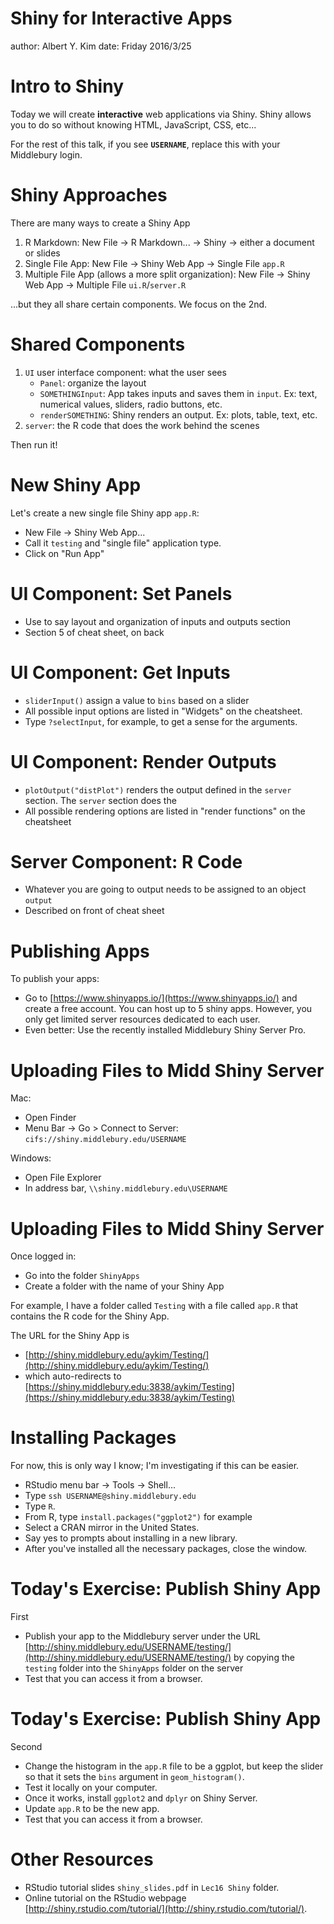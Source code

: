 Shiny for Interactive Apps
========================================================
author: Albert Y. Kim
date: Friday 2016/3/25







Intro to Shiny
========================================================

Today we will create **interactive** web applications via Shiny.  Shiny allows
you to do so without knowing HTML, JavaScript, CSS, etc...

For the rest of this talk, if you see **`USERNAME`**, replace this with your
Middlebury login.





Shiny Approaches
========================================================

There are many ways to create a Shiny App

1. R Markdown: New File -> R Markdown... -> Shiny -> either a document or slides
1. Single File App: New File -> Shiny Web App -> Single File `app.R`
1. Multiple File App (allows a more split organization): New File -> Shiny Web
App -> Multiple File `ui.R`/`server.R`

...but they all share certain components. We focus on the 2nd.





Shared Components
========================================================

1. `UI` user interface component: what the user sees
    + `Panel`: organize the layout
    + `SOMETHINGInput`:  App takes inputs and saves them in `input`. Ex: text, numerical values, sliders, radio buttons, etc.
    + `renderSOMETHING`: Shiny renders an output. Ex: plots, table, text, etc.
2. `server`: the R code that does the work behind the scenes

Then run it!





New Shiny App
========================================================

Let's create a new single file Shiny app `app.R`:

* New File -> Shiny Web App...
* Call it `testing` and "single file" application type.
* Click on "Run App"





UI Component: Set Panels
========================================================

* Use to say layout and organization of inputs and outputs section
* Section 5 of cheat sheet, on back






UI Component: Get Inputs
========================================================

* `sliderInput()` assign a value to `bins` based on a slider
* All possible input options are listed in "Widgets" on the cheatsheet.
* Type `?selectInput`, for example, to get a sense for the arguments.





UI Component: Render Outputs
========================================================

* `plotOutput("distPlot")` renders the output defined in the `server` section. The `server` section does the 
* All possible rendering options are listed in "render functions" on the cheatsheet





Server Component: R Code
========================================================

* Whatever you are going to output needs to be assigned to an object `output`
* Described on front of cheat sheet




Publishing Apps
========================================================

To publish your apps: 

* Go to [https://www.shinyapps.io/](https://www.shinyapps.io/) and create a free
account. You can host up to 5 shiny apps. However, you only get limited server
resources dedicated to each user.
* Even better: Use the recently installed Middlebury Shiny Server Pro.





Uploading Files to Midd Shiny Server
========================================================

Mac:
* Open Finder
* Menu Bar -> Go > Connect to Server: `cifs://shiny.middlebury.edu/USERNAME`

Windows:

* Open File Explorer
* In address bar, `\\shiny.middlebury.edu\USERNAME`





Uploading Files to Midd Shiny Server
========================================================

Once logged in:

* Go into the folder `ShinyApps`
* Create a folder with the name of your Shiny App

For example, I have a folder called `Testing` with a file called `app.R` that
contains the R code for the Shiny App.

The URL for the Shiny App is
* [http://shiny.middlebury.edu/aykim/Testing/](http://shiny.middlebury.edu/aykim/Testing/)
* which auto-redirects to [https://shiny.middlebury.edu:3838/aykim/Testing](https://shiny.middlebury.edu:3838/aykim/Testing)





Installing Packages
========================================================

For now, this is only way I know; I'm investigating if this can be easier.

* RStudio menu bar -> Tools -> Shell...
* Type `ssh USERNAME@shiny.middlebury.edu`
* Type `R`.
* From R, type `install.packages("ggplot2")` for example
* Select a CRAN mirror in the United States.
* Say yes to prompts about installing in a new library.
* After you've installed all the necessary packages, close the window.





Today's Exercise: Publish Shiny App
========================================================

First 

* Publish your app to the Middlebury server under the URL [http://shiny.middlebury.edu/USERNAME/testing/](http://shiny.middlebury.edu/USERNAME/testing/) by copying the `testing` folder into the `ShinyApps` folder on the server
* Test that you can access it from a browser.





Today's Exercise: Publish Shiny App
========================================================

Second

* Change the histogram in the `app.R` file to be a ggplot, but keep the slider
so that it sets the `bins` argument in `geom_histogram()`.
* Test it locally on your computer.
* Once it works, install `ggplot2` and `dplyr` on Shiny Server.
* Update `app.R` to be the new app.
* Test that you can access it from a browser.





Other Resources 
========================================================

* RStudio tutorial slides `shiny_slides.pdf` in `Lec16 Shiny` folder.
* Online tutorial on the RStudio webpage
[http://shiny.rstudio.com/tutorial/](http://shiny.rstudio.com/tutorial/).

